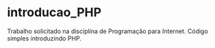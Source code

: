 # introducao_PHP
Trabalho solicitado na disciplina de Programação para Internet. Código simples introduzindo PHP.
